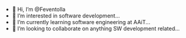 - 👋 Hi, I’m @Feventolla
- 👀 I’m interested in software development...
- 🌱 I’m currently learning software engineering at AAiT...
- 💞️ I’m looking to collaborate on anything SW development related...



<!---
Feventolla/Feventolla is a ✨ special ✨ repository because its `README.md` (this file) appears on your GitHub profile.
You can click the Preview link to take a look at your changes.
--->
